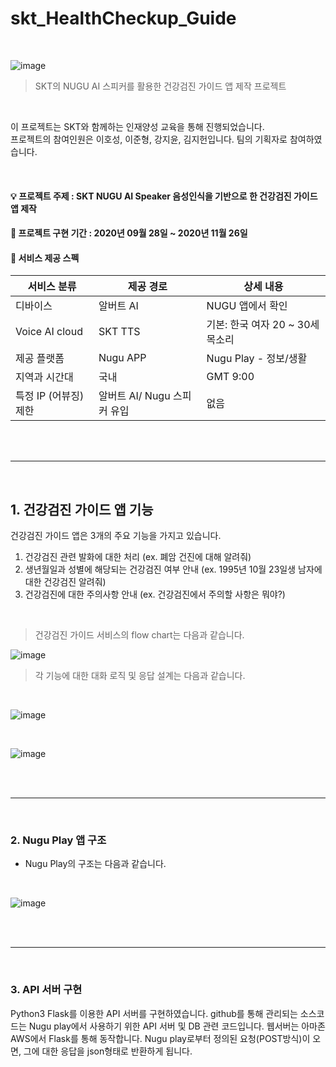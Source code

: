 # skt_HealthCheckup_Guide
<br>

![image](https://user-images.githubusercontent.com/102462534/181045821-19486c99-4c4a-4c4b-91b0-1795cc6983e4.png)


> SKT의 NUGU AI 스피커를 활용한 건강검진 가이드 앱 제작 프로젝트

<br>

이 프로젝트는 SKT와 함께하는 인재양성 교육을 통해 진행되었습니다.<br>
프로젝트의 참여인원은 이호성, 이준형, 강지윤, 김지헌입니다. 팀의 기획자로 참여하였습니다.

<br/>

#### :bulb: 프로젝트 주제 : SKT NUGU AI Speaker 음성인식을 기반으로 한 건강검진 가이드 앱 제작
#### 📆 프로젝트 구현 기간 : 2020년 09월 28일 ~ 2020년 11월 26일
#### 🦉 서비스 제공 스펙 
|서비스 분류|제공 경로|상세 내용
|-|-|-|
| 디바이스 | 알버트 AI | NUGU 앱에서 확인 |
| Voice AI cloud | SKT TTS |  기본: 한국 여자 20 ~ 30세 목소리 |
| 제공 플랫폼 | Nugu APP | Nugu Play - 정보/생활 |
| 지역과 시간대 | 국내 | GMT 9:00 |
| 특정 IP (어뷰징) 제한 | 알버트 AI/ Nugu 스피커 유입 | 없음 |

<br>
<br>

--------------------
<br>

## 1. 건강검진 가이드 앱 기능
건강검진 가이드 앱은 3개의 주요 기능을 가지고 있습니다. <br>
1. 건강검진 관련 발화에 대한 처리 (ex. 폐암 건진에 대해 알려줘)
2. 생년월일과 성별에 해당되는 건강검진 여부 안내 (ex. 1995년 10월 23일생 남자에 대한 건강검진 알려줘)
3. 건강검진에 대한 주의사항 안내 (ex. 건강검진에서 주의할 사항은 뭐야?)


<br>

> 건강검진 가이드 서비스의 flow chart는 다음과 같습니다.

![image](https://user-images.githubusercontent.com/102462534/181048346-fba15b77-4f37-4e3e-8964-f33002da715d.png)


> 각 기능에 대한 대화 로직 및 응답 설계는 다음과 같습니다.
<br>

![image](https://user-images.githubusercontent.com/102462534/181048640-fb9921e4-d9a0-42ee-a0a7-676d9a5ca17f.png)

<br>

![image](https://user-images.githubusercontent.com/102462534/181048707-cafbb9b6-a2e3-43b2-af66-3ab717f94ddf.png)


<br>
<br>

--------------

<br>

### 2. Nugu Play 앱 구조
- Nugu Play의 구조는 다음과 같습니다.
<br>

![image](https://user-images.githubusercontent.com/102462534/181048983-283bf5b6-7ab7-4672-ac76-df4ccdb8bfa0.png)

<br>
<br>

--------------------

<br>

### 3. API 서버 구현
Python3 Flask를 이용한 API 서버를 구현하였습니다. github를 통해 관리되는 소스코드는 Nugu play에서 사용하기 위한 API 서버 및 DB 관련 코드입니다. 웹서버는 아마존 AWS에서 Flask를 통해 동작합니다. Nugu play로부터 정의된 요청(POST방식)이 오면, 그에 대한 응답을 json형태로 반환하게 됩니다.



<br>
<br>
